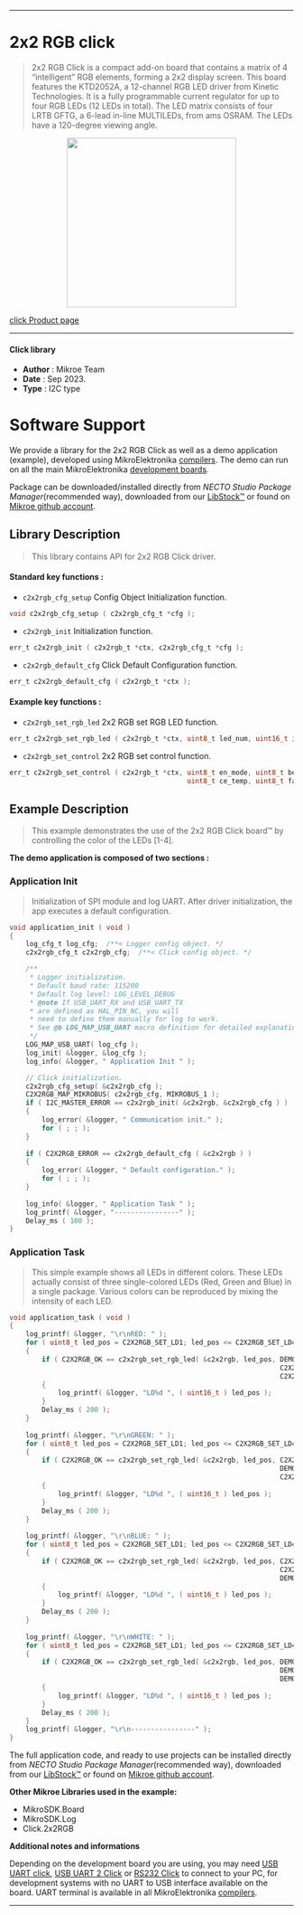 
---
# 2x2 RGB click

> 2x2 RGB Click is a compact add-on board that contains a matrix of 4 “intelligent” RGB elements, forming a 2x2 display screen. This board features the KTD2052A, a 12-channel RGB LED driver from Kinetic Technologies. It is a fully programmable current regulator for up to four RGB LEDs (12 LEDs in total). The LED matrix consists of four LRTB GFTG, a 6-lead in-line MULTILEDs, from ams OSRAM. The LEDs have a 120-degree viewing angle.

<p align="center">
  <img src="https://download.mikroe.com/images/click_for_ide/2x2rgb_click.png" height=300px>
</p>

[click Product page](https://www.mikroe.com/2x2-rgb-click)

---


#### Click library

- **Author**        : Mikroe Team
- **Date**          : Sep 2023.
- **Type**          : I2C type


# Software Support

We provide a library for the 2x2 RGB Click
as well as a demo application (example), developed using MikroElektronika
[compilers](https://www.mikroe.com/necto-studio).
The demo can run on all the main MikroElektronika [development boards](https://www.mikroe.com/development-boards).

Package can be downloaded/installed directly from *NECTO Studio Package Manager*(recommended way), downloaded from our [LibStock&trade;](https://libstock.mikroe.com) or found on [Mikroe github account](https://github.com/MikroElektronika/mikrosdk_click_v2/tree/master/clicks).

## Library Description

> This library contains API for 2x2 RGB Click driver.

#### Standard key functions :

- `c2x2rgb_cfg_setup` Config Object Initialization function.
```c
void c2x2rgb_cfg_setup ( c2x2rgb_cfg_t *cfg );
```

- `c2x2rgb_init` Initialization function.
```c
err_t c2x2rgb_init ( c2x2rgb_t *ctx, c2x2rgb_cfg_t *cfg );
```

- `c2x2rgb_default_cfg` Click Default Configuration function.
```c
err_t c2x2rgb_default_cfg ( c2x2rgb_t *ctx );
```

#### Example key functions :

- `c2x2rgb_set_rgb_led` 2x2 RGB set RGB LED function.
```c
err_t c2x2rgb_set_rgb_led ( c2x2rgb_t *ctx, uint8_t led_num, uint16_t ired, uint16_t igrn, uint16_t iblu );
```

- `c2x2rgb_set_control` 2x2 RGB set control function.
```c
err_t c2x2rgb_set_control ( c2x2rgb_t *ctx, uint8_t en_mode, uint8_t be_en, 
                                            uint8_t ce_temp, uint8_t fade_rate );
```

## Example Description

> This example demonstrates the use of the 2x2 RGB Click board™ 
> by controlling the color of the LEDs [1-4].

**The demo application is composed of two sections :**

### Application Init

> Initialization of SPI module and log UART.
> After driver initialization, the app executes a default configuration.

```c
void application_init ( void ) 
{
    log_cfg_t log_cfg;  /**< Logger config object. */
    c2x2rgb_cfg_t c2x2rgb_cfg;  /**< Click config object. */

    /** 
     * Logger initialization.
     * Default baud rate: 115200
     * Default log level: LOG_LEVEL_DEBUG
     * @note If USB_UART_RX and USB_UART_TX 
     * are defined as HAL_PIN_NC, you will 
     * need to define them manually for log to work. 
     * See @b LOG_MAP_USB_UART macro definition for detailed explanation.
     */
    LOG_MAP_USB_UART( log_cfg );
    log_init( &logger, &log_cfg );
    log_info( &logger, " Application Init " );

    // Click initialization.
    c2x2rgb_cfg_setup( &c2x2rgb_cfg );
    C2X2RGB_MAP_MIKROBUS( c2x2rgb_cfg, MIKROBUS_1 );
    if ( I2C_MASTER_ERROR == c2x2rgb_init( &c2x2rgb, &c2x2rgb_cfg ) ) 
    {
        log_error( &logger, " Communication init." );
        for ( ; ; );
    }
    
    if ( C2X2RGB_ERROR == c2x2rgb_default_cfg ( &c2x2rgb ) )
    {
        log_error( &logger, " Default configuration." );
        for ( ; ; );
    }
    
    log_info( &logger, " Application Task " );
    log_printf( &logger, "----------------" );
    Delay_ms ( 100 );
}
```

### Application Task

> This simple example shows all LEDs in different colors.
> These LEDs actually consist of three single-colored LEDs (Red, Green and Blue) in a single package. 
> Various colors can be reproduced by mixing the intensity of each LED.

```c
void application_task ( void ) 
{
    log_printf( &logger, "\r\nRED: " );
    for ( uint8_t led_pos = C2X2RGB_SET_LD1; led_pos <= C2X2RGB_SET_LD4; led_pos++ )
    {
        if ( C2X2RGB_OK == c2x2rgb_set_rgb_led( &c2x2rgb, led_pos, DEMO_LED_CURRENT,
                                                                   C2X2RGB_LED_CURRENT_OFF, 
                                                                   C2X2RGB_LED_CURRENT_OFF ) )
        {
            log_printf( &logger, "LD%d ", ( uint16_t ) led_pos );
        }
        Delay_ms ( 200 );
    }
    
    log_printf( &logger, "\r\nGREEN: " );
    for ( uint8_t led_pos = C2X2RGB_SET_LD1; led_pos <= C2X2RGB_SET_LD4; led_pos++ )
    {
        if ( C2X2RGB_OK == c2x2rgb_set_rgb_led( &c2x2rgb, led_pos, C2X2RGB_LED_CURRENT_OFF, 
                                                                   DEMO_LED_CURRENT, 
                                                                   C2X2RGB_LED_CURRENT_OFF ) )
        {
            log_printf( &logger, "LD%d ", ( uint16_t ) led_pos );
        }
        Delay_ms ( 200 );
    }
    
    log_printf( &logger, "\r\nBLUE: " );
    for ( uint8_t led_pos = C2X2RGB_SET_LD1; led_pos <= C2X2RGB_SET_LD4; led_pos++ )
    {
        if ( C2X2RGB_OK == c2x2rgb_set_rgb_led( &c2x2rgb, led_pos, C2X2RGB_LED_CURRENT_OFF, 
                                                                   C2X2RGB_LED_CURRENT_OFF, 
                                                                   DEMO_LED_CURRENT ) )
        {
            log_printf( &logger, "LD%d ", ( uint16_t ) led_pos );
        }
        Delay_ms ( 200 );
    }
    
    log_printf( &logger, "\r\nWHITE: " );
    for ( uint8_t led_pos = C2X2RGB_SET_LD1; led_pos <= C2X2RGB_SET_LD4; led_pos++ )
    {
        if ( C2X2RGB_OK == c2x2rgb_set_rgb_led( &c2x2rgb, led_pos, DEMO_LED_CURRENT, 
                                                                   DEMO_LED_CURRENT, 
                                                                   DEMO_LED_CURRENT ) )
        {
            log_printf( &logger, "LD%d ", ( uint16_t ) led_pos );
        }
        Delay_ms ( 200 );
    }
    log_printf( &logger, "\r\n----------------" );
}
```

The full application code, and ready to use projects can be installed directly from *NECTO Studio Package Manager*(recommended way), downloaded from our [LibStock&trade;](https://libstock.mikroe.com) or found on [Mikroe github account](https://github.com/MikroElektronika/mikrosdk_click_v2/tree/master/clicks).

**Other Mikroe Libraries used in the example:**

- MikroSDK.Board
- MikroSDK.Log
- Click.2x2RGB

**Additional notes and informations**

Depending on the development board you are using, you may need
[USB UART click](https://www.mikroe.com/usb-uart-click),
[USB UART 2 Click](https://www.mikroe.com/usb-uart-2-click) or
[RS232 Click](https://www.mikroe.com/rs232-click) to connect to your PC, for
development systems with no UART to USB interface available on the board. UART
terminal is available in all MikroElektronika
[compilers](https://shop.mikroe.com/compilers).

---
